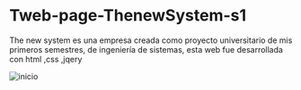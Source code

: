 # Tweb-page-ThenewSystem-s1

The new system es una empresa creada como proyecto universitario de mis primeros semestres, 
de ingeniería de sistemas, esta web fue desarrollada con html ,css ,jqery

![inicio](captura.gif)
